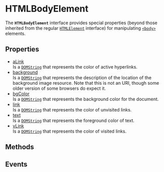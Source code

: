 # HTMLBodyElement

<div class='overview'>The <strong><code>HTMLBodyElement</code></strong> interface provides special properties (beyond those inherited from the regular <a href="/en-US/docs/Web/API/HTMLElement" title="The HTMLElement interface represents any HTML element. Some elements directly implement this interface, while others implement it via an interface that inherits it."><code>HTMLElement</code></a> interface) for manipulating <a href="/en-US/docs/Web/HTML/Element/body" title="The HTML <body> Element represents the content of an HTML&nbsp;document. There can be only one <body> element in a document."><code>&lt;body&gt;</code></a> elements.</div>

## Properties

<ul class="items properties">
  <li>
    <a href="">aLink</a>
    <div>Is a <a href="/en-US/docs/Web/API/DOMString" title="DOMString is a UTF-16 String. As JavaScript already uses such strings, DOMString is mapped directly to a String."><code>DOMString</code></a> that represents the color of active hyperlinks.</div>
  </li>
  <li>
    <a href="">background</a>
    <div>Is a <a href="/en-US/docs/Web/API/DOMString" title="DOMString is a UTF-16 String. As JavaScript already uses such strings, DOMString is mapped directly to a String."><code>DOMString</code></a> that represents the description of the location of the background image resource. Note that this is not an URI, though some older version of some browsers do expect it.</div>
  </li>
  <li>
    <a href="">bgColor</a>
    <div>Is a <a href="/en-US/docs/Web/API/DOMString" title="DOMString is a UTF-16 String. As JavaScript already uses such strings, DOMString is mapped directly to a String."><code>DOMString</code></a> that represents the background color for the document.</div>
  </li>
  <li>
    <a href="">link</a>
    <div>Is a <a href="/en-US/docs/Web/API/DOMString" title="DOMString is a UTF-16 String. As JavaScript already uses such strings, DOMString is mapped directly to a String."><code>DOMString</code></a> that represents the color of unvisited links.</div>
  </li>
  <li>
    <a href="">text</a>
    <div>Is a <a href="/en-US/docs/Web/API/DOMString" title="DOMString is a UTF-16 String. As JavaScript already uses such strings, DOMString is mapped directly to a String."><code>DOMString</code></a> that represents the foreground color of text.</div>
  </li>
  <li>
    <a href="">vLink</a>
    <div>Is a <a href="/en-US/docs/Web/API/DOMString" title="DOMString is a UTF-16 String. As JavaScript already uses such strings, DOMString is mapped directly to a String."><code>DOMString</code></a> that represents the color of visited links.</div>
  </li>
</ul>

## Methods

<ul class="items methods">

</ul>

## Events

